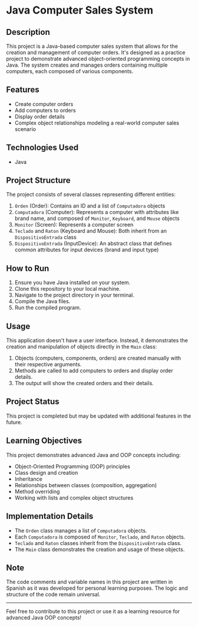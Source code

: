 # Java Computer Sales System

## Description

This project is a Java-based computer sales system that allows for the creation and management of computer orders. It's designed as a practice project to demonstrate advanced object-oriented programming concepts in Java. The system creates and manages orders containing multiple computers, each composed of various components.

## Features

- Create computer orders
- Add computers to orders
- Display order details
- Complex object relationships modeling a real-world computer sales scenario

## Technologies Used

- Java

## Project Structure

The project consists of several classes representing different entities:

1. `Orden` (Order): Contains an ID and a list of `Computadora` objects
2. `Computadora` (Computer): Represents a computer with attributes like brand name, and composed of `Monitor`, `Keyboard`, and `Mouse` objects
3. `Monitor` (Screen): Represents a computer screen
4. `Teclado` and `Raton` (Keyboard and Mouse): Both inherit from an `DispositivoEntrada` class
5. `DispositivoEntrada` (InputDevice): An abstract class that defines common attributes for input devices (brand and input type)

## How to Run

1. Ensure you have Java installed on your system.
2. Clone this repository to your local machine.
3. Navigate to the project directory in your terminal.
4. Compile the Java files.
5. Run the compiled program.

## Usage

This application doesn't have a user interface. Instead, it demonstrates the creation and manipulation of objects directly in the `Main` class:

1. Objects (computers, components, orders) are created manually with their respective arguments.
2. Methods are called to add computers to orders and display order details.
3. The output will show the created orders and their details.

## Project Status

This project is completed but may be updated with additional features in the future.

## Learning Objectives

This project demonstrates advanced Java and OOP concepts including:
- Object-Oriented Programming (OOP) principles
- Class design and creation
- Inheritance
- Relationships between classes (composition, aggregation)
- Method overriding
- Working with lists and complex object structures

## Implementation Details

- The `Orden` class manages a list of `Computadora` objects.
- Each `Computadora` is composed of `Monitor`, `Teclado`, and `Raton` objects.
- `Teclado` and `Raton` classes inherit from the `DispositivoEntrada` class.
- The `Main` class demonstrates the creation and usage of these objects.

## Note

The code comments and variable names in this project are written in Spanish as it was developed for personal learning purposes. The logic and structure of the code remain universal.

---

Feel free to contribute to this project or use it as a learning resource for advanced Java OOP concepts!